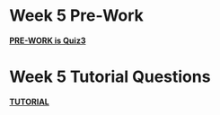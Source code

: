 Week 5 Pre-Work
=========================

**[PRE-WORK is Quiz3](../../quizzes/quiz3/README.md)**

Week 5 Tutorial Questions
=========================

**[TUTORIAL](./TUTORIAL.md)**



